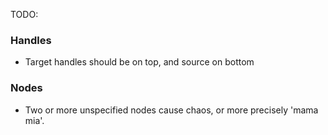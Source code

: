 TODO:

### Handles
* Target handles should be on top, and source on bottom

### Nodes
* Two or more unspecified nodes cause chaos, or more precisely 'mama mia'.


